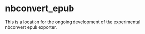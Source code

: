 # nbconvert_epub
This is a location for the ongoing development of the experimental nbconvert epub exporter.
